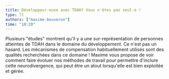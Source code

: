 ```yaml
---
title: Développeur·euse avec TDAH? Vous n'êtes pas seul·e !
type: lt
authors: ["maxime-bouveron"]
time: "10:20"
---
```


Plusieurs "études" montrent qu'il y a une sur-représentation de personnes atteintes de TDAH dans le domaine du développement. Ce n'est pas un hasard. Les mécanismes de compensation habituellement utilisés sont des qualités recherchées dans ce domaine ! Maxime vous propose de voir comment faire évoluer nos méthodes de travail pour permettre d'inclure cette neurodivergence, qui peut être un atout lorsqu'elle est bien exploitée et gérée.
